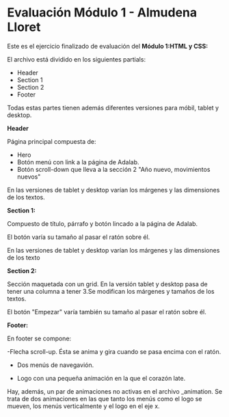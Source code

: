 # Evaluación Módulo 1 - Almudena Lloret


Este es el ejercicio finalizado de evaluación del **Módulo 1:HTML y CSS:**

El archivo está dividido en los siguientes partials:

- Header 
- Section 1 
- Section 2
- Footer 

Todas estas partes tienen además diferentes versiones para móbil, tablet y desktop. 

**Header**

Página principal compuesta de:

- Hero
- Botón menú con link a la página de Adalab. 
- Botón scroll-down que lleva a la sección 2 "Año nuevo, movimientos nuevos"

En las versiones de tablet y desktop varían los márgenes y las dimensiones de los textos. 
  
  **Section 1:**

Compuesto de título, párrafo y botón lincado a la página de Adalab. 

El botón varía su tamaño al pasar el ratón sobre él. 

En las versiones de tablet y desktop varían los márgenes y las dimensiones de los texto

 **Section 2:**

Sección maquetada con un grid. En la versión tablet y desktop pasa de tener una columna a tener 3.Se modifican los márgenes y tamaños de los textos. 

El botón "Empezar" varía también su tamaño al pasar el ratón sobre él. 

 **Footer:**

En footer se compone: 

-Flecha scroll-up. Ésta se anima y gira cuando se pasa encima con el ratón. 

- Dos menús de navegavión. 

- Logo con una pequeña animación en la que el corazón late. 

Hay, además, un par de animaciones no activas en el archivo _animation. Se trata de dos animaciones en las que tanto los menús como el logo se mueven, los menús verticalmente y el logo en el eje x. 

